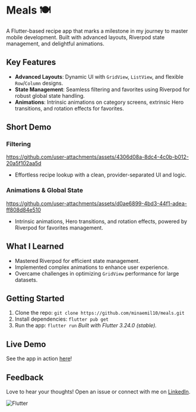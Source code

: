 # Meals 🍽️
A Flutter-based recipe app that marks a milestone in my journey to master mobile development. Built with advanced layouts, Riverpod state management, and delightful animations.

## Key Features
- **Advanced Layouts**: Dynamic UI with `GridView`, `ListView`, and flexible `Row`/`Column` designs.
- **State Management**: Seamless filtering and favorites using Riverpod for robust global state handling.
- **Animations**: Intrinsic animations on category screens, extrinsic Hero transitions, and rotation effects for favorites.

## Short Demo
### Filtering
https://github.com/user-attachments/assets/4306d08a-8dc4-4c0b-b012-20a5f102aa5d
- Effortless recipe lookup with a clean, provider-separated UI and logic.

### Animations & Global State 
https://github.com/user-attachments/assets/d0ae6899-4bd3-44f1-adea-ff808d84e510
- Intrinsic animations, Hero transitions, and rotation effects, powered by Riverpod for favorites management.

## What I Learned
- Mastered Riverpod for efficient state management.
- Implemented complex animations to enhance user experience.
- Overcame challenges in optimizing `GridView` performance for large datasets.

## Getting Started
1. Clone the repo: `git clone https://github.com/minaemil10/meals.git`
2. Install dependencies: `flutter pub get`
3. Run the app: `flutter run`
*Built with Flutter 3.24.0 (stable).*

## Live Demo
See the app in action [here](https://drive.google.com/file/d/1rnPtQ3hPSgtBQ0fiL0p0lxE7r8yT1HiY/view?usp=drive_link)!

## Feedback
Love to hear your thoughts! Open an issue or connect with me on [LinkedIn](http://www.linkedin.com/in/minaegaras).

![Flutter](https://img.shields.io/badge/Flutter-3.24.0-blue)
